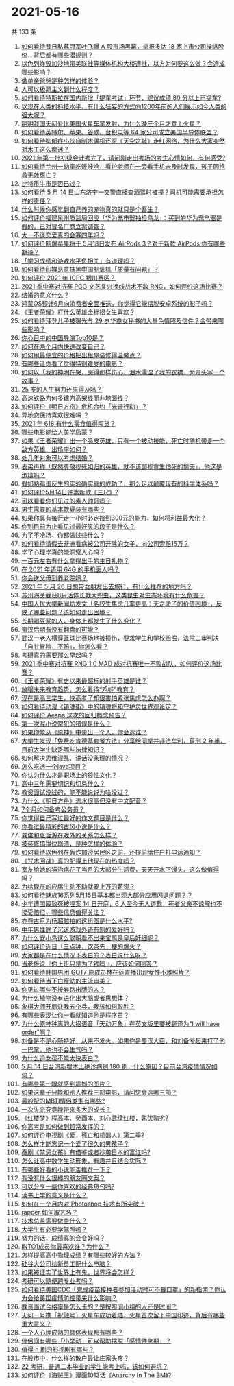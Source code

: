 # 2021-05-16

共 133 条

<!-- BEGIN -->
<!-- 最后更新时间 Sun May 16 2021 17:02:13 GMT+0800 (China Standard Time) -->

1. [如何看待昔日私募冠军叶飞曝 A 股市场黑幕，举报多达 18
   家上市公司操纵股价，背后都有哪些潜规则？](https://www.zhihu.com/question/459558051)
2. [以色列炸毁加沙地带美联社等媒体机构大楼遭批，以方为何要这么做？会造成哪些影响？](https://www.zhihu.com/question/459696493)
3. [做单亲爸爸是种怎样的体验？](https://www.zhihu.com/question/296600349)
4. [人可以极简主义到什么程度？](https://www.zhihu.com/question/313020218)
5. [如何看待特斯拉在国内新增「提车考试」环节，建议成绩 80
   分以上再提车?](https://www.zhihu.com/question/459595338)
6. [以现在人类的科技水平，有什么狂妄的方式向1200年前的人们展示如今人类的强大呢？](https://www.zhihu.com/question/456628031)
7. [明明我国天问号比美国火星车早发射，为什么晚三个月才登上火星？](https://www.zhihu.com/question/445286711)
8. [如何看待英特尔、苹果、谷歌、台积电等 64
   家公司成立美国半导体联盟？](https://www.zhihu.com/question/459482645)
9. [如何看待抑郁症小伙自制木偶机还原《天空之城》走红网络，为什么大家突然对木工这么痴迷？](https://www.zhihu.com/question/459454868)
10. [2021
    年第一批初级会计考完了，请问刚走出考场的考生心情如何，有何感受?](https://www.zhihu.com/question/459532575)
11. [如何看待兰州一幼童吃饭被呛，看护老师在一旁看手机未及时发现，孩子因抢救无效死亡？](https://www.zhihu.com/question/459515468)
12. [比特币牛市是否已过？](https://www.zhihu.com/question/452808080)
13. [如何看待 5 月 14
    日山东济宁一交警直播查酒驾时被撞？司机可能需要承担怎样的责任？](https://www.zhihu.com/question/459588410)
14. [什么时候你感觉到自己养的宠物真的就只是个畜生？](https://www.zhihu.com/question/344278401)
15. [如何评价福建泉州质监局回应「华为充电器抽检乌龙」：买到的华为充电器是假的，已对冒名厂商立案调查？](https://www.zhihu.com/question/459575426)
16. [大一不谈恋爱真的会寡四年吗？](https://www.zhihu.com/question/453236394)
17. [如何评价网爆苹果将于 5月18日发布 AirPods 3？对于新款 AirPods
    你有哪些期待？](https://www.zhihu.com/question/459436442)
18. [「学习成绩和游戏水平负相关」有道理吗？](https://www.zhihu.com/question/459296389)
19. [如何看待印媒恶意抹黑中国制氧机「质量有问题」？](https://www.zhihu.com/question/459700129)
20. [如何评价 2021 年 ICPC 银川赛区？](https://www.zhihu.com/question/436832940)
21. [2021 季中赛对抗赛 PGG 文艺复兴换线战术不敌
    RNG，如何评价这场比赛？](https://www.zhihu.com/question/459612622)
22. [结婚的意义什么？](https://www.zhihu.com/question/458425888)
23. [鸿蒙OS预计6月向消费者全面推送，你觉得它能摆脱安卓系统的影子吗？](https://www.zhihu.com/question/458183232)
24. [《王者荣耀》打什么英雄金标招女生喜欢？](https://www.zhihu.com/question/458540709)
25. [如何看待拜登儿子被曝光与 29
    岁华裔女秘书的大量色情照及信件？会带来哪些影响？](https://www.zhihu.com/question/458657086)
26. [你心目中的中国导演Top10是？](https://www.zhihu.com/question/314257835)
27. [如何在两个月内快速改变自己？](https://www.zhihu.com/question/451986493)
28. [如何用最便宜的价格把出租屋装修得温馨点？](https://www.zhihu.com/question/29840789)
29. [有哪些让你看了觉得特别难受的电影？](https://www.zhihu.com/question/441119264)
30. [如何以「我的神明在哭，哭得那样伤心，泪水濡湿了我的衣襟」为开头写一个故事？](https://www.zhihu.com/question/451550779)
31. [25 岁的人生努力还来得及吗？](https://www.zhihu.com/question/458261574)
32. [高速铁路为何多建为高架线而非地面线？](https://www.zhihu.com/question/308170553)
33. [如何评价《明日方舟》危机合约「光谱行动」？](https://www.zhihu.com/question/459589633)
34. [异地恋保持喜欢很难吗 ？](https://www.zhihu.com/question/454323571)
35. [2021 年 618 有什么零食值得囤货？](https://www.zhihu.com/question/459223718)
36. [哪些电影能给人美学启蒙？](https://www.zhihu.com/question/450836374)
37. [如果《王者荣耀》出一个脆皮英雄，只有一个被动技能，死亡时随机带走一个敌方英雄，出场率如何？](https://www.zhihu.com/question/459413105)
38. [处几年对象可以考虑结婚？](https://www.zhihu.com/question/450899653)
39. [表弟声称「既然尊敬视死如归的英雄，就不该鄙视贪生怕死的懦夫」，他这是诡辩吗？](https://www.zhihu.com/question/459177318)
40. [假如熟鸡蛋反生的实验确实真的成功了，那么足以颠覆现有的科学体系吗？](https://www.zhihu.com/question/456677213)
41. [如何评价5月14日许嵩新歌《三尺》?](https://www.zhihu.com/question/459310125)
42. [可以看看你们见过的素人帅哥吗？](https://www.zhihu.com/question/361025689)
43. [男生需要的基本款夏装有哪些？](https://www.zhihu.com/question/29848880)
44. [如果你具有每行走一小时必定捡到300元的能力，如何将利益最大化？](https://www.zhihu.com/question/439876862)
45. [你到目前为止看见过最好笑的段子是什么？](https://www.zhihu.com/question/297417967)
46. [为了不冷场，你都做过些什么？](https://www.zhihu.com/question/458658699)
47. [如何看待请假去非洲看病被公司开除的女子，向公司索赔15万？](https://www.zhihu.com/question/459337590)
48. [学了心理学真的能洞察人心吗？](https://www.zhihu.com/question/455174188)
49. [一百元左右有什么拿得出手的生日礼物？](https://www.zhihu.com/question/333123808)
50. [在 2021 年还用 64G 的手机丢人吗？](https://www.zhihu.com/question/459213190)
51. [你会送父母到养老院吗？](https://www.zhihu.com/question/454221536)
52. [2021 年 5 月 20
    日想带女朋友出去旅行，有什么推荐的地方吗？](https://www.zhihu.com/question/459014409)
53. [苏州海关截获8只活体长戟大兜虫，这类昆虫对生态环境有什么危害？](https://www.zhihu.com/question/459391470)
54. [中国人民大学新闻坊发文「名校生焦虑几率更高：天之骄子的价值困境」，反映了哪些问题？该如何走出困境？](https://www.zhihu.com/question/459560350)
55. [长期喝豆浆的人，身体上都发生了什么变化？](https://www.zhihu.com/question/382035677)
56. [蜀汉后期有没有翻盘的可能？](https://www.zhihu.com/question/408230820)
57. [武汉一老人横穿篮球比赛场地被撞伤，要求学生和学校赔偿，法院二审判决「自甘冒险，不赔」，你怎么看？](https://www.zhihu.com/question/458886791)
58. [考研真的需要那么早起吗？](https://www.zhihu.com/question/453051286)
59. [2021 季中赛对抗赛 RNG 1:0 MAD
    成对抗赛唯一不败战队，如何评价这场比赛？](https://www.zhihu.com/question/459644598)
60. [《王者荣耀》有史以来最超标的射手英雄是谁？](https://www.zhihu.com/question/458538827)
61. [放眼未来教育趋势，怎么看待“鸡娃”教育？](https://www.zhihu.com/question/442769785)
62. [现在是高三学生，快高考了却很害怕紧张焦虑怎么办啊？](https://www.zhihu.com/question/311063042)
63. [如何看待动漫《镇魂街》中的镇魂将和守护灵世界观设定？](https://www.zhihu.com/question/459634119)
64. [如何评价 Aespa 这次的回归概念预告？](https://www.zhihu.com/question/459521240)
65. [第一次写小说常犯的错误是什么？](https://www.zhihu.com/question/412175351)
66. [如果你能从《原神》中带出一个人，你会选谁？](https://www.zhihu.com/question/459304668)
67. [大学生发现「免费吃肯德基套餐方法」分享给同学并非法牟利，获刑 2
    年半，目前大学生缺乏哪些法律知识？](https://www.zhihu.com/question/458862596)
68. [如何解决思维混乱、讲话没条理的情况？](https://www.zhihu.com/question/30173526)
69. [怎么吃透一个java项目？](https://www.zhihu.com/question/422346147)
70. [你认为什么才是职场上的狼性文化？](https://www.zhihu.com/question/459550053)
71. [高中三年需要切记和切忌什么？](https://www.zhihu.com/question/64843570)
72. [教资面试没过的，能不能说说为啥没过？](https://www.zhihu.com/question/459023684)
73. [为什么《明日方舟》流水很高但没有中文配音？](https://www.zhihu.com/question/456723907)
74. [7个月如何备考公务员？](https://www.zhihu.com/question/453217326)
75. [你觉得自己写过最好的作文题目是什么？](https://www.zhihu.com/question/354965203)
76. [你看过最精彩的古风小说是什么？](https://www.zhihu.com/question/34680815)
77. [龚俊和张哲瀚在戏外的关系怎么样？](https://www.zhihu.com/question/453758769)
78. [被装修搞得快崩溃，是种怎样的体验？](https://www.zhihu.com/question/450122843)
79. [如何看待以色列在轰炸加沙居民区之前，还提前给住户打电话通知？](https://www.zhihu.com/question/459381446)
80. [《咒术回战》真的配得上他现在的热度吗？](https://www.zhihu.com/question/444766202)
81. [室友给她的猫治病花了当月的大部分生活费，天天开水下馒头，这么做值得吗？](https://www.zhihu.com/question/458055949)
82. [为啥现在的应届生动不动就要上万的薪资？](https://www.zhihu.com/question/457279173)
83. [如何看待魅族16系列5月15日基本都出现大部分应用闪退问题？？](https://www.zhihu.com/question/459492278)
84. [少年遭围殴致死被埋案 14 日开庭，6
    人至今无人道歉，死者父亲不谅解也不接受赔偿，哪些信息值得关注？](https://www.zhihu.com/question/459368723)
85. [亦卷古月为杨超越拍的这组图是什么水平?](https://www.zhihu.com/question/459282561)
86. [中年男性除了沉迷游戏外还有别的爱好吗？](https://www.zhihu.com/question/459226864)
87. [为什么安小鸟这么聪明看不出来宝鹃是皇后奸细呢？](https://www.zhihu.com/question/338703838)
88. [如何评价近日「三点钟，饮茶先」梗的爆火？](https://www.zhihu.com/question/459087204)
89. [大家都是在什么情况下表白的？表白说什么呀？](https://www.zhihu.com/question/49203402)
90. [当老板说『你上班只是为了钱吗 』，应该如何回答？](https://www.zhihu.com/question/459271480)
91. [如何看待韩国男团 GOT7 原成员林在范直播出现女性不雅照片？](https://www.zhihu.com/question/459375130)
92. [如何看待当下白瘦幼的主流审美？](https://www.zhihu.com/question/63812554)
93. [你见过哪些不按套路出牌的人？](https://www.zhihu.com/question/60343827)
94. [为什么植物没有进化出大脑或者思想体？](https://www.zhihu.com/question/437474056)
95. [象棋大师开局让我五个兵，我该如何取胜？](https://www.zhihu.com/question/458811041)
96. [有哪些表现让你一看就知道他是程序员？](https://www.zhihu.com/question/453277901)
97. [为什么原神钟离的大招语音「天动万象」在英文版里要被翻译为"I will have
    order"啊？](https://www.zhihu.com/question/454824234)
98. [刘备是不是心肠特好，从来不发火。如果你是蜀汉大臣，和刘备吵起来打了他一巴掌，他也不会生气吗？](https://www.zhihu.com/question/458945663)
99. [为什么追女孩不能太快表白？](https://www.zhihu.com/question/354110420)
100. [5 月 14 日台湾新增本土确诊病例 180
     例，什么原因？目前台湾疫情情况如何？](https://www.zhihu.com/question/459531944)
101. [有哪些第一眼就感到震撼的图片？](https://www.zhihu.com/question/38178765)
102. [如果这辈子只能和别人推荐三部电影，请问您会选哪三部？](https://www.zhihu.com/question/444313984)
103. [最般配的MBTI情侣类型有哪些?](https://www.zhihu.com/question/428375844)
104. [一次失恋究竟能带来多大的成长？](https://www.zhihu.com/question/364747959)
105. [《红楼梦》程高本、癸酉本、刘心武续红楼，孰优孰劣?](https://www.zhihu.com/question/459185982)
106. [你高考是如何做到超常发挥的？](https://www.zhihu.com/question/278979830)
107. [如何评价电视剧《爱，死亡和机器人》第二季?](https://www.zhihu.com/question/392099994)
108. [怎么样才能忘记一个爱了很久的男孩子？](https://www.zhihu.com/question/456958265)
109. [泰剧《禁忌女孩》有借鉴或者抄袭日本的富江吗?](https://www.zhihu.com/question/372621639)
110. [怎么让高中数学生动形象，有趣并且结合实际？](https://www.zhihu.com/question/457752589)
111. [有哪些好看的小说能否推荐一下？](https://www.zhihu.com/question/443077169)
112. [有没有什么很棒的朋友圈文案？](https://www.zhihu.com/question/314092494)
113. [可以分享一些你喜欢的经典短句吗?](https://www.zhihu.com/question/454951591)
114. [读书上学的意义是什么？](https://www.zhihu.com/question/457826127)
115. [如何在一个月内对 Photoshop 技术有所突破？](https://www.zhihu.com/question/39164259)
116. [rapper 如何取艺名？](https://www.zhihu.com/question/453353784)
117. [技术总监需要做些什么？](https://www.zhihu.com/question/291798716)
118. [大学生有必要学驾照吗？](https://www.zhihu.com/question/323177845)
119. [努力的话，成绩真的会变好吗？](https://www.zhihu.com/question/451605083)
120. [INTO1成员你最喜欢谁？为什么？](https://www.zhihu.com/question/459155590)
121. [怎样提高高中物理成绩？有哪些较好的方法？](https://www.zhihu.com/question/20300295)
122. [硅谷大公司给新员工配什么电脑？](https://www.zhihu.com/question/46739077)
123. [如果被证实了世界上有鬼，世界将会怎样？](https://www.zhihu.com/question/405528524)
124. [考研可以随便跨专业考吗？](https://www.zhihu.com/question/401955144)
125. [如何看待美国CDC「完成疫苗接种者参加活动时可不戴口罩」的新指南？你认为会给美国疫情防控带来什么影响？](https://www.zhihu.com/question/459397574)
126. [教资面试合格率是怎么卡的？是按照同小组的人还是时间？](https://www.zhihu.com/question/458641210)
127. [天问一号携「祝融号」火星车成功着陆，火星首次留下中国印迹，背后有哪些重大意义？](https://www.zhihu.com/question/459371819)
128. [一个人心理成熟的具体表现都有哪些？](https://www.zhihu.com/question/37018317)
129. [伴侣间有哪些「小举动」可以帮助摆脱「感情倦怠期」？](https://www.zhihu.com/question/458700530)
130. [值得 n 刷的影视剧有哪些？](https://www.zhihu.com/question/452689050)
131. [在股市中，什么样的散户最让庄家头疼？](https://www.zhihu.com/question/316561088)
132. [22 考研，普通二本毕业的学生能考上吗，该如何避坑？](https://www.zhihu.com/question/459381933)
133. [如何评价《海贼王》漫画1013话《Anarchy In The
     BM》?](https://www.zhihu.com/question/459215291)

<!-- END -->
